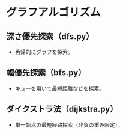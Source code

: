 # グラフアルゴリズム

## 深さ優先探索（dfs.py）
- 再帰的にグラフを探索。

## 幅優先探索（bfs.py）
- キューを用いて最短距離などを探索。

## ダイクストラ法（dijkstra.py）
- 単一始点の最短経路探索（非負の重み限定）。